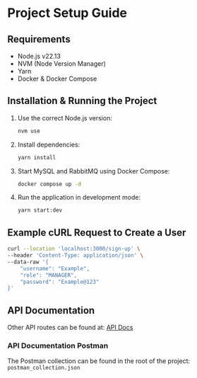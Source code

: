 # Project Setup Guide

## Requirements
- Node.js v22.13
- NVM (Node Version Manager)
- Yarn
- Docker & Docker Compose

## Installation & Running the Project

1. Use the correct Node.js version:
   ```sh
   nvm use
   ```

2. Install dependencies:
   ```sh
   yarn install
   ```

3. Start MySQL and RabbitMQ using Docker Compose:
   ```sh
   docker compose up -d
   ```

4. Run the application in development mode:
   ```sh
   yarn start:dev
   ```

## Example cURL Request to Create a User
```sh
curl --location 'localhost:3000/sign-up' \
--header 'Content-Type: application/json' \
--data-raw '{
    "username": "Example",
    "role": "MANAGER",
    "password": "Example@123"
}'
```

## API Documentation
Other API routes can be found at:
[API Docs](http://localhost:3000/docs)

### API Documentation Postman
The Postman collection can be found in the root of the project: `postman_collection.json`
